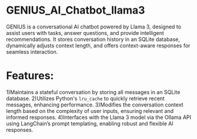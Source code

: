 # GENIUS_AI_Chatbot_llama3
GENIUS is a conversational AI chatbot powered by Llama 3, designed to assist users with tasks, answer questions, and provide intelligent recommendations. It stores conversation history in an SQLite database, dynamically adjusts context length, and offers context-aware responses for seamless interaction.

# Features:

1)Maintains a stateful conversation by storing all messages in an SQLite database.
2)Utilizes Python's `lru_cache` to quickly retrieve recent messages, enhancing performance.
3)Modifies the conversation context length based on the complexity of user inputs, ensuring relevant and informed responses.
4)Interfaces with the Llama 3 model via the Ollama API using LangChain’s prompt templating, enabling robust and flexible AI responses.
